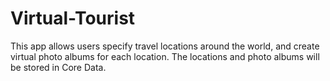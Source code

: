 # Virtual-Tourist
This app allows users specify travel locations around the world, and create virtual photo albums for each location. The locations and photo albums will be stored in Core Data.
